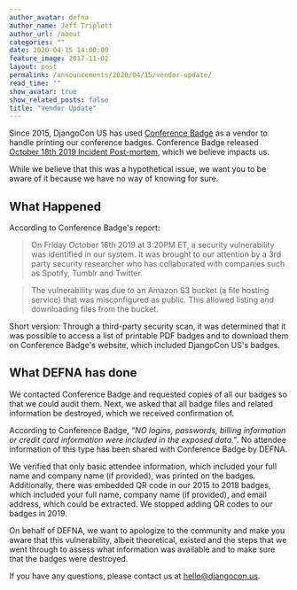 ```yaml
---
author_avatar: defna
author_name: Jeff Triplett
author_url: /about
categories: ""
date: 2020-04-15 14:00:00
feature_image: 2017-11-02
layout: post
permalink: /announcements/2020/04/15/vendor-update/
read_time: ""
show_avatar: true
show_related_posts: false
title: "Vendor Update"
---
```


Since 2015, DjangoCon US has used [Conference Badge](https://www.conferencebadge.com/) as a vendor to handle printing our conference badges. Conference Badge released [October 18th 2019 Incident Post-mortem](https://www.conferencebadge.com/security/20191018), which we believe impacts us.

While we believe that this was a hypothetical issue, we want you to be aware of it because we have no way of knowing for sure.

## What Happened

According to Conference Badge's report:

> On Friday October 18th 2019 at 3:20PM ET, a security vulnerability was identified in our system. It was brought to our attention by a 3rd party security researcher who has collaborated with companies such as Spotify, Tumblr and Twitter.

> The vulnerability was due to an Amazon S3 bucket (a file hosting service) that was misconfigured as public. This allowed listing and downloading files from the bucket.

Short version: Through a third-party security scan, it was determined that it was possible to access a list of printable PDF badges and to download them on Conference Badge's website, which included DjangoCon US's badges.

## What DEFNA has done

We contacted Conference Badge and requested copies of all our badges so that we could audit them. Next, we asked that all badge files and related information be destroyed, which we received confirmation of.

According to Conference Badge, *"NO logins, passwords, billing information or credit card information were included in the exposed data."*. No attendee information of this type has been shared with Conference Badge by DEFNA.

We verified that only basic attendee information, which included your full name and company name (if provided), was printed on the badges. Additionally, there was embedded QR code in our 2015 to 2018 badges, which included your full name, company name (if provided), and email address, which could be extracted. We stopped adding QR codes to our badges in 2019.

On behalf of DEFNA, we want to apologize to the community and make you aware that this vulnerability, albeit theoretical, existed and the steps that we went through to assess what information was available and to make sure that the badges were destroyed.

If you have any questions, please contact us at hello@djangocon.us.


